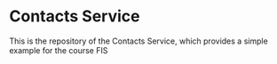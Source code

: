 # Contacts Service

This is the repository of the Contacts Service, which provides a simple example for the course FIS